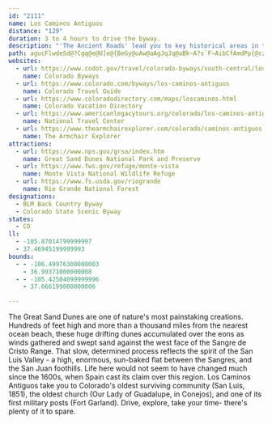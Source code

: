 ```yaml
---
id: "2111"
name: Los Caminos Antiguos
distance: "129"
duration: 3 to 4 hours to drive the byway.
description: "'The Ancient Roads' lead you to key historical areas in the San Luis Valley--a high, enormous sun-baked flat between the Sangres and the San Juan foothills."
path: agucFlwdeSd@?Cgq@e@U]e@{BeGy@uAw@aAgJqJq@aBk~A?s`F~AibCfAmdPp{@czAzIgJ^ia@~B}m@xDmAc~Dk@ohCSuhAIwaB?urBRklA^inLH_e@DgwBj@yeLEwKe@eGcOemAaCoRCiAN}@z@aApDxFfDzCjBfA|E|AlS~Cl~A|TrEz@fBd@bFdCd|B|tAdD~ArBl@dBVvELpsAXrpDEnvMfDtxARbfAADanARsHd@uHt@yGvCqO`DuKhGeN~yBekEb`@qu@zx@o_BlC{Fx@eCbAmEx@{IbBs_@VeI|Ae[xIyoBbN{yCzBwh@nDsn@X_JpHy~A|FPd_@hDrEPjNFrf@Dbr@Xfk@KdeB^nnHdChaDx@tk@@`k@ZrVCrkAmAtn@eApr@m@xL_@`QwA|TcCbpB{Rp[sCpu@yHvMu@f}@kAbEFvUhBfHr@DrD~AvDVpANpCOzCi@~ByCzH}DbJqFzJ}LrP{HzI_Zr]uEdGuG|LsDxJcD`Ny@zEi@zEoAxNcBjWO`EI`TCtRSx_@w@jzBEz[d@vKVbDpNhoAnAvN\vHDrYIv}BB~rDJjCn@tDxA~DbC`DvCdCtBt@vA\~CP|vCLf@Jv@n@`@bBCdbBL`IbAtOjTtxCv@|Y|EdmCmE`sDDnCxYznFQlG_@bCcVbz@sA`Hy@xKOzvA^nKvDj`@|IlbAbAxNlBfi@bItqBRlLh@baOIdBg@vD}Hbf@QxAMtE?xB^xFrBbV\tBj@rBhAdCtGfKtA`Dj@dCRhBFjB@|cDEjWO|E?j~AC|IO~Fu@jbBEzyBMv`@ndFv{@njCfc@pj@rJf[`F`j@tJxV`EbBLpEBv^mArTKnp@A|H@l@Ft@VlEhGxO`[fG|M|DnM`BfIl@zDpG`p@n@lLJbJB`z@\zbDD~TTpDb@nCvV`mAjAtIx@`HXxD?|GiApH}@jCcArBcDrEgNhQoAfCyAzF]jHEzE^rg@NrjAJxEVrCd@zClAjEdA`CfCxDdTvVhAfBbEtIhBxHf@`Dl@rIfD|x@\xD|Fjd@|AnK|BhStA|[^~VEp`@c@r][lKy@lKWrGFpKSjDoAhFo@lAaAhAkBfBoMlJkH`EuTfOmGlEqD|C_BpBiBrDo@dBmArFSlB[fIaHv~CDlCXdCbBzJ^dFmH`dA?~CHlBt@fLx@nOCfCGrAY~B}@dEkMx\yAzEwAxFg@xDM`BIfEHfIKdBSx@[dAiAzBqFhJe@nAYtA}@nTBhGd@rFbE`ZD|CGjAg@`DgL|a@iBtSYfBoAlEaIpUo@~AyRb_@c@r@gBfBgNzGuG~E{Ax@mBXqJ_@yADiBr@s@j@{D~DgAl@o\tImBx@yAjA{@`AwGnK_AhAiBlA{IlCuB`A{CxBkOfQaL`NmB`BaIzEwAjAuBrCsDzFiArAiA~@iCrAmAVkId@kA^{BlAeWvTaK`KcClCwBxCaMtTaJjM}B~DsC`LqJpVoBfHqC`QyB|OSlEL~Ej@dDn@tBlBzDfApArYxXhNrKrCdDhElDXX^~@b@`Bz@pBf@f@`F~C`AlA~@pCbAhKVjAt@zC~@~BbBnCpAxAhIfHnDdFpCrCrDdBrCbAnCn@pDLx@ZxBbB`@Fx@M^Sf@_AHsAYkAo@s@}@WsBMoCe@}AyA_@s@c@qAyGk^Gu@Ly@N]v@g@x@@RNj@`A@~@Gd@m@`CIv@HlAl@tA~BvDZ~@d@`FV~@n@z@t@XrAGr@YhDyDvC_CjBuBx@k@bAMvDLxCgArAYxBTdAr@\h@r@`CJdAKlFDtDXv@j@r@bA^bF^zClCbAl@l@RdHLj@VnDdDlElC`P|IxBn@fETlCGhIm@nHQ|Dd@~Ad@vDbBhD|Bhd@j\tBdA~GlCxB~BlCvHn@x@fEpDvAtB`@bAZxA|AvMxAxH~AtDrArBrApAlCjBxAl@xA^lCXtCCrBMj^aFfDy@lEeBrAYhBKbEVbEl@vElBtBp@`BRbVlAdCj@|CxAxLbKpIrEbAhAt@`BbB`GxAxDT`AHr@?bDcBvLIdBG`BRdIL`A^~An@rAr@x@r@d@hAXjCEbPsDvC_@hBE~ADpEp@lW|HfFdAhC\vGFhUeB|DA`E`@rE|AzSnKpVzG|CpAdCrBzE|EbBpB`AfCv@dEZ`IXbPUxD_CvPy@zJ}AjIiAtDqC~Ga@~By@bGy@~C}EfIsCfH}AxCcEzFy@pBo@bCYvB?`ERdA~@lCrBxBxGxD`D`Cn@r@n@pAfGbQx@~ClAlGd@|DNrDUjBc@fAe@v@}@l@}Cx@cBDeAReAd@sAdBYt@MjAJrCd@xApAlApAd@|@JjAIbAa@tAeArAsAhBeAdAM|@Ll@VxDrC`DdAnCf@bDlA~AlAhBvBbChFbCpIfBzDjAdBhDnDv@dAj@jAb@lBRfJ^xBX`At@jAvArC^nANhBNzGNz@xAxAlDdAt@v@Rn@LpA?lAPpA^x@n@f@|Br@j@\^l@RdABhAaApIElBXdAfArAbDhBx@tAb@`BhKpo@tC~IzAdDfTpYvAdB
websites:
  - url: https://www.codot.gov/travel/colorado-byways/south-central/los-caminos
    name: Colorado Byways
  - url: https://www.colorado.com/byways/los-caminos-antiguos
    name: Colorado Travel Guide
  - url: https://www.coloradodirectory.com/maps/loscaminos.html
    name: Colorado Vacation Directory
  - url: https://www.americanlegacytours.org/colorado/los-caminos-antiguos-scenic-byway-road-trip/
    name: National Travel Center
  - url: https://www.thearmchairexplorer.com/colorado/caminos-antiguos.php
    name: The Armchair Explorer
attractions:
  - url: https://www.nps.gov/grsa/index.htm
    name: Great Sand Dunes National Park and Preserve
  - url: https://www.fws.gov/refuge/monte-vista
    name: Monte Vista National Wildlife Refuge
  - url: https://www.fs.usda.gov/riogrande
    name: Rio Grande National Forest
designations:
  - BLM Back Country Byway
  - Colorado State Scenic Byway
states:
  - CO
ll:
  - -105.87014799999997
  - 37.46945199999993
bounds:
  - - -106.49976300000003
    - 36.99371000000008
  - - -105.42504099999996
    - 37.666199000000006

---
```


The Great Sand Dunes are one of nature's most painstaking creations. Hundreds of feet high and more than a thousand miles from the nearest ocean beach, these huge drifting dunes accumulated over the eons as winds gathered and swept sand against the west face of the Sangre de Cristo Range. That slow, determined process reflects the spirit of the San Luis Valley - a high, enormous, sun-baked flat between the Sangres, and the San Juan foothills. Life here would not seem to have changed much since the 1600s, when Spain cast its claim over this region. Los Caminos Antiguos take you to Colorado's oldest surviving community (San Luis, 1851), the oldest church (Our Lady of Guadalupe, in Conejos), and one of its first military posts (Fort Garland). Drive, explore, take your time- there's plenty of it to spare.
